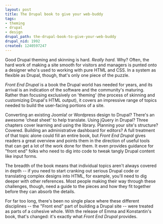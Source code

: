 ```yaml
--- 
layout: post
title: The Drupal book to give your web-buddy
tags: 
- theming
- drupal
- design
drupal_path: the-drupal-book-to-give-your-web-buddy
drupal_nid: 1992
created: 1240597247
---
```

Good Drupal theming and skinning is hard. <em>Really hard.</em> Why? Often, the hard work of making a site smooth for visitors and managers is punted onto a designer who's used to working with pure HTML and CSS. In a system as flexible as Drupal, though, that's only one piece of the puzzle.



<em>Front End Drupal</em> is a book the Drupal world has needed for years, and its arrival is an indication of the software and the community's maturing. Rather than focusing exclusively on 'theming' (the process of skinning and customizing Drupal's HTML output), it covers an impressive range of topics needed to build the user-facing portions of a site.



Converting an existing Joomla! or Wordpress design to Drupal? There's an awesome 'cheat sheet' to help translate. Using jQuery in Drupal? Three chapters cover learning and using the library. Planning your site's structure? Covered. Building an administrative dashboard for editors? A full treatment of that topic alone could fill an entire book, but <em>Front End Drupal</em> gives readers a great overview and points them in the direction of useful tools that can get a lot of the work done for them. It even provides guidance for "front end" folks who need to dig into code to tweak tangly Drupal content like input forms.



The breadth of the book means that individual topics aren't always covered in depth -- if you need to start cranking out serious Drupal code or translating complex designs into HTML, for example, you'll need to dig deeper with other references. Most people making their way through these challenges, though, need a guide to the pieces and how they fit together before they can absorb the details.



For far too long, there's been no single place where these different disciplines -- the "Front end" part of building a Drupal site -- were treated as parts of a cohesive whole. With the release of Emma and Konstantin's book, that's changed: it's exactly what <em>Front End Drupal</em> provides.
